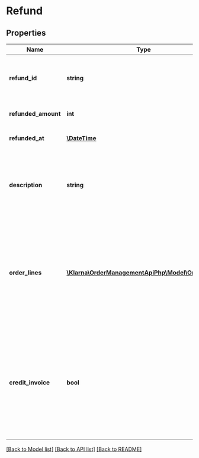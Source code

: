 # Refund

## Properties
Name | Type | Description | Notes
------------ | ------------- | ------------- | -------------
**refund_id** | **string** | The refund id. Generated when the refund is created. | [optional] 
**refunded_amount** | **int** | Refunded amount in minor units. | [optional] 
**refunded_at** | [**\DateTime**](\DateTime.md) | The time of the refund. ISO 8601. | [optional] 
**description** | **string** | Description of the refund shown to the customer. Max length is 255 characters. | [optional] 
**order_lines** | [**\Klarna\OrderManagementApiPhp\Model\OrderLine[]**](OrderLine.md) | Order lines for the refund shown to the customer. Optional but increases the customer experience. Maximum 1000 order lines. | [optional] 
**credit_invoice** | **bool** | Only relevant for B2B Orders. If the flag is set to true for an order with B2B_invoice as payment method, the customer will receive the refund as a credit invoice. | [optional] 

[[Back to Model list]](../README.md#documentation-for-models) [[Back to API list]](../README.md#documentation-for-api-endpoints) [[Back to README]](../README.md)


